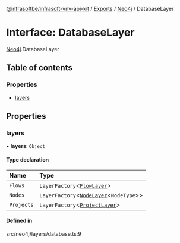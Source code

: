 [@infrasoftbe/infrasoft-vnv-api-kit](../README.md) / [Exports](../modules.md) / [Neo4j](../modules/Neo4j.md) / DatabaseLayer

# Interface: DatabaseLayer

[Neo4j](../modules/Neo4j.md).DatabaseLayer

## Table of contents

### Properties

- [layers](Neo4j.DatabaseLayer.md#layers)

## Properties

### layers

• **layers**: `Object`

#### Type declaration

| Name | Type |
| :------ | :------ |
| `Flows` | `LayerFactory`\<[`FlowLayer`](Neo4j.FlowLayer.md)\> |
| `Nodes` | `LayerFactory`\<[`NodeLayer`](Neo4j.NodeLayer.md)\<`NodeType`\>\> |
| `Projects` | `LayerFactory`\<[`ProjectLayer`](Neo4j.ProjectLayer.md)\> |

#### Defined in

src/neo4j/layers/database.ts:9
